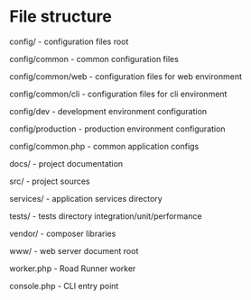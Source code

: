 # File structure

config/ - configuration files root

config/common - common configuration files

config/common/web - configuration files for web environment

config/common/cli - configuration files for cli environment

config/dev - development environment configuration

config/production - production environment configuration

config/common.php - common application configs

docs/ - project documentation

src/ - project sources

services/ - application services directory

tests/ - tests directory integration/unit/performance

vendor/ - composer libraries

www/ - web server document root

worker.php - Road Runner worker

console.php - CLI entry point

